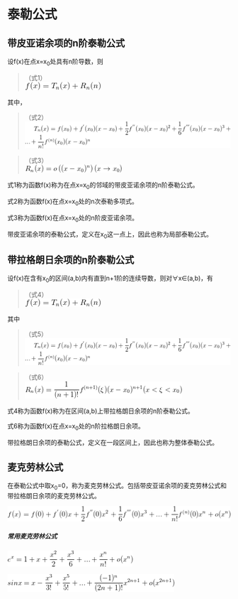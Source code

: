# 泰勒公式

## 带皮亚诺余项的n阶泰勒公式

设f(x)在点x=x<sub>0</sub>处具有n阶导数，则

>（式1）  
![f(x) = T_n(x) + R_n(n)](1.gif)

其中，

>（式2）  
![T_n(x) = f(x_0) + f^{'}(x_0)(x-x_0) + \frac{1}{2}f^{''}(x_0)(x-x_0)^2 + \frac{1}{6}f^{'''}(x_0)(x-x_0)^3 + ... + \frac{1}{n!}f^{(n)}(x_0)(x-x_0)^n](2.gif)

>（式3）  
![R_n(x)=o\left ( (x-x_0)^n \right ) (x\rightarrow x_0)](3.gif)

式1称为函数f(x)称为在点x=x<sub>0</sub>的邻域的带皮亚诺余项的n阶泰勒公式。

式2称为函数f(x)在点x=x<sub>0</sub>处的n次泰勒多项式。

式3称为函数f(x)在点x=x<sub>0</sub>处的n阶皮亚诺余项。

带皮亚诺余项的泰勒公式，定义在x<sub>0</sub>这一点上，因此也称为局部泰勒公式。

## 带拉格朗日余项的n阶泰勒公式

设f(x)在含有x<sub>0</sub>的区间(a,b)内有直到n+1阶的连续导数，则对∀x∈(a,b)，有

>（式4）  
![](1.gif)

其中
>（式5）  
![](2.gif)

>（式6）  
![R_n(x)=\frac{1}{(n+1)!}f^{(n+1)}(\xi)(x-x_0)^{n+1} (x<\xi<x_0)](4.gif)

式4称为函数f(x)称为在区间(a,b)上带拉格朗日余项的n阶泰勒公式。

式6称为函数f(x)在点x=x<sub>0</sub>处的n阶拉格朗日余项。

带拉格朗日余项的泰勒公式，定义在一段区间上，因此也称为整体泰勒公式。

## 麦克劳林公式

在泰勒公式中取x<sub>0</sub>=0，称为麦克劳林公式。包括带皮亚诺余项的麦克劳林公式和带拉格朗日余项的麦克劳林公式。

![f(x) = f(0) + f^{'}(0)x+ \frac{1}{2}f^{''}(0)x^2 + \frac{1}{6}f^{'''}(0)x^3 + ... + \frac{1}{n!}f^{(n)}(0)x^n + o(x^n)](6.gif)

##### 常用麦克劳林公式

![e^x = 1 + x + \frac{x^2}{2} + \frac{x^3}{6} + ... + \frac{x^n}{n!} + o(x^n)](5.gif)

![sinx = x - \frac{x^3}{3!} + \frac{x^5}{5!} + ... + \frac{(-1)^n}{(2n+1)!}x^{2n+1} + o(x^{2n+1})](7.gif)